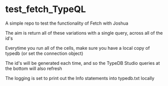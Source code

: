# test_fetch_TypeQL
A simple repo to test the functionality of Fetch with Joshua

The aim is return all of these variations with a single query, across all of the id's

Everytime you run all of the cells, make sure you have a local copy of typedb (or set the connection object)

The id's will be generated each time, and so the TypeDB Studio queries at the bottom will also refresh

The logging is set to print out the Info statements into typedb.txt locally
